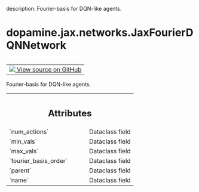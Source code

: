 description: Fourier-basis for DQN-like agents.

<div itemscope itemtype="http://developers.google.com/ReferenceObject">
<meta itemprop="name" content="dopamine.jax.networks.JaxFourierDQNNetwork" />
<meta itemprop="path" content="Stable" />
</div>

# dopamine.jax.networks.JaxFourierDQNNetwork

<!-- Insert buttons and diff -->

<table class="tfo-notebook-buttons tfo-api nocontent" align="left">
<td>
  <a target="_blank" href="https://github.com/google/dopamine/tree/master/dopamine/jax/networks.py#L269-L292">
    <img src="https://www.tensorflow.org/images/GitHub-Mark-32px.png" />
    View source on GitHub
  </a>
</td>
</table>



Fourier-basis for DQN-like agents.

<!-- Placeholder for "Used in" -->




<!-- Tabular view -->
 <table class="responsive fixed orange">
<colgroup><col width="214px"><col></colgroup>
<tr><th colspan="2"><h2 class="add-link">Attributes</h2></th></tr>

<tr>
<td>
`num_actions`<a id="num_actions"></a>
</td>
<td>
Dataclass field
</td>
</tr><tr>
<td>
`min_vals`<a id="min_vals"></a>
</td>
<td>
Dataclass field
</td>
</tr><tr>
<td>
`max_vals`<a id="max_vals"></a>
</td>
<td>
Dataclass field
</td>
</tr><tr>
<td>
`fourier_basis_order`<a id="fourier_basis_order"></a>
</td>
<td>
Dataclass field
</td>
</tr><tr>
<td>
`parent`<a id="parent"></a>
</td>
<td>
Dataclass field
</td>
</tr><tr>
<td>
`name`<a id="name"></a>
</td>
<td>
Dataclass field
</td>
</tr>
</table>



